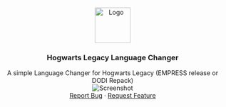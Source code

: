 <a name="readme-top"></a>

<!-- PROJECT LOGO -->
<br />
<div align="center">
  <a href="https://i.imgur.com/SiKr8e1.png">
    <img src="https://freepngimg.com/download/hat/107809-hat-sorting-potter-harry-free-png-hq.png" alt="Logo" width="80" height="80">
  </a>

<h3 align="center">Hogwarts Legacy Language Changer</h3>

  <p align="center">
    A simple Language Changer for Hogwarts Legacy (EMPRESS release or DODI Repack)
    <br />
    <img src="https://i.imgur.com/SiKr8e1.png" alt="Screenshot">
    <br />
    <a href="https://github.com/erassus/Hogwarts-Legacy-Language-Changer/issues">Report Bug</a>
    ·
    <a href="https://github.com/erassus/Hogwarts-Legacy-Language-Changer/issues">Request Feature</a>
  </p>
</div>

